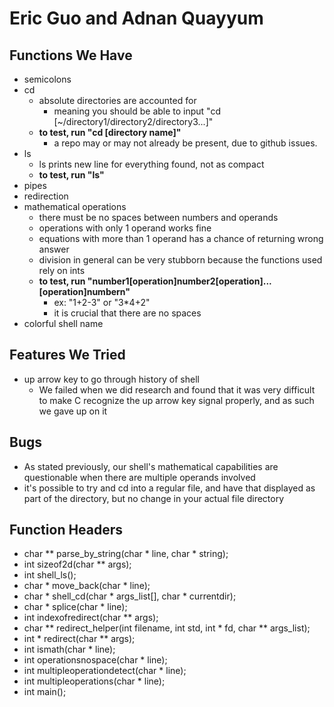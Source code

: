 # Eric Guo and Adnan Quayyum

## Functions We Have
- semicolons
- cd
  - absolute directories are accounted for
    - meaning you should be able to input "cd [~/directory1/directory2/directory3...]"
  - **to test, run "cd [directory name]"**
    - a repo may or may not already be present, due to github issues.
- ls
  - ls prints new line for everything found, not as compact
  - **to test, run "ls"**
- pipes
- redirection
- mathematical operations
  - there must be no spaces between numbers and operands
  - operations with only 1 operand works fine
  - equations with more than 1 operand has a chance of returning wrong answer
  - division in general can be very stubborn because the functions used rely on ints
  - **to test, run "number1[operation]number2[operation]...[operation]numbern"**
    - ex: "1+2-3" or "3*4+2"
    - it is crucial that there are no spaces
- colorful shell name

## Features We Tried
- up arrow key to go through history of shell
  - We failed when we did research and found that it was very difficult to make C recognize the up arrow key signal properly, and as such we gave up on it

## Bugs
- As stated previously, our shell's mathematical capabilities are questionable when there are multiple operands involved
- it's possible to try and cd into a regular file, and have that displayed as part of the directory, but no change in your actual file directory

## Function Headers
- char ** parse_by_string(char * line, char * string);
- int sizeof2d(char ** args);
- int shell_ls();
- char * move_back(char * line);
- char * shell_cd(char * args_list[], char * currentdir);
- char * splice(char * line);
- int indexofredirect(char ** args);
- char ** redirect_helper(int filename, int std, int * fd, char ** args_list);
- int * redirect(char ** args);
- int ismath(char * line);
- int operationsnospace(char * line);
- int multipleoperationdetect(char * line);
- int multipleoperations(char * line);
- int main(); 

